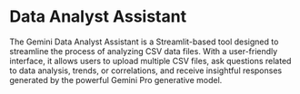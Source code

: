 # Data Analyst Assistant 
The Gemini Data Analyst Assistant is a Streamlit-based tool designed to streamline the process of analyzing CSV data files. With a user-friendly interface, it allows users to upload multiple CSV files, ask questions related to data analysis, trends, or correlations, and receive insightful responses generated by the powerful Gemini Pro generative model.
